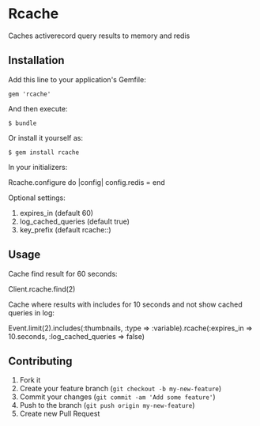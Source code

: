 # Rcache

Caches activerecord query results to memory and redis

## Installation

Add this line to your application's Gemfile:

    gem 'rcache'

And then execute:

    $ bundle

Or install it yourself as:

    $ gem install rcache

In your initializers:

  Rcache.configure do |config|
    config.redis = <your connect to redis>
  end

Optional settings:

1. expires_in (default 60)
2. log_cached_queries (default true)
3. key_prefix (default rcache::)


## Usage

Cache find result for 60 seconds:

  Client.rcache.find(2)

Cache where results with includes for 10 seconds and not show cached queries in log:

  Event.limit(2).includes(:thumbnails, :type => :variable).rcache(:expires_in => 10.seconds, :log_cached_queries => false)

## Contributing

1. Fork it
2. Create your feature branch (`git checkout -b my-new-feature`)
3. Commit your changes (`git commit -am 'Add some feature'`)
4. Push to the branch (`git push origin my-new-feature`)
5. Create new Pull Request
